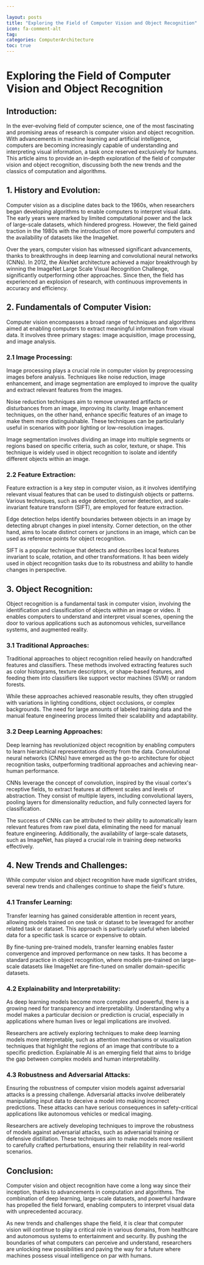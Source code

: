 ```yaml
---

layout: posts
title: "Exploring the Field of Computer Vision and Object Recognition"
icon: fa-comment-alt
tag:      
categories: ComputerArchitecture
toc: true
---
```




# Exploring the Field of Computer Vision and Object Recognition

## Introduction:

In the ever-evolving field of computer science, one of the most fascinating and promising areas of research is computer vision and object recognition. With advancements in machine learning and artificial intelligence, computers are becoming increasingly capable of understanding and interpreting visual information, a task once reserved exclusively for humans. This article aims to provide an in-depth exploration of the field of computer vision and object recognition, discussing both the new trends and the classics of computation and algorithms.

## 1. History and Evolution:

Computer vision as a discipline dates back to the 1960s, when researchers began developing algorithms to enable computers to interpret visual data. The early years were marked by limited computational power and the lack of large-scale datasets, which hindered progress. However, the field gained traction in the 1980s with the introduction of more powerful computers and the availability of datasets like the ImageNet.

Over the years, computer vision has witnessed significant advancements, thanks to breakthroughs in deep learning and convolutional neural networks (CNNs). In 2012, the AlexNet architecture achieved a major breakthrough by winning the ImageNet Large Scale Visual Recognition Challenge, significantly outperforming other approaches. Since then, the field has experienced an explosion of research, with continuous improvements in accuracy and efficiency.

## 2. Fundamentals of Computer Vision:

Computer vision encompasses a broad range of techniques and algorithms aimed at enabling computers to extract meaningful information from visual data. It involves three primary stages: image acquisition, image processing, and image analysis.

### 2.1 Image Processing:

Image processing plays a crucial role in computer vision by preprocessing images before analysis. Techniques like noise reduction, image enhancement, and image segmentation are employed to improve the quality and extract relevant features from the images.

Noise reduction techniques aim to remove unwanted artifacts or disturbances from an image, improving its clarity. Image enhancement techniques, on the other hand, enhance specific features of an image to make them more distinguishable. These techniques can be particularly useful in scenarios with poor lighting or low-resolution images.

Image segmentation involves dividing an image into multiple segments or regions based on specific criteria, such as color, texture, or shape. This technique is widely used in object recognition to isolate and identify different objects within an image.

### 2.2 Feature Extraction:

Feature extraction is a key step in computer vision, as it involves identifying relevant visual features that can be used to distinguish objects or patterns. Various techniques, such as edge detection, corner detection, and scale-invariant feature transform (SIFT), are employed for feature extraction.

Edge detection helps identify boundaries between objects in an image by detecting abrupt changes in pixel intensity. Corner detection, on the other hand, aims to locate distinct corners or junctions in an image, which can be used as reference points for object recognition.

SIFT is a popular technique that detects and describes local features invariant to scale, rotation, and other transformations. It has been widely used in object recognition tasks due to its robustness and ability to handle changes in perspective.

## 3. Object Recognition:

Object recognition is a fundamental task in computer vision, involving the identification and classification of objects within an image or video. It enables computers to understand and interpret visual scenes, opening the door to various applications such as autonomous vehicles, surveillance systems, and augmented reality.

### 3.1 Traditional Approaches:

Traditional approaches to object recognition relied heavily on handcrafted features and classifiers. These methods involved extracting features such as color histograms, texture descriptors, or shape-based features, and feeding them into classifiers like support vector machines (SVM) or random forests.

While these approaches achieved reasonable results, they often struggled with variations in lighting conditions, object occlusions, or complex backgrounds. The need for large amounts of labeled training data and the manual feature engineering process limited their scalability and adaptability.

### 3.2 Deep Learning Approaches:

Deep learning has revolutionized object recognition by enabling computers to learn hierarchical representations directly from the data. Convolutional neural networks (CNNs) have emerged as the go-to architecture for object recognition tasks, outperforming traditional approaches and achieving near-human performance.

CNNs leverage the concept of convolution, inspired by the visual cortex's receptive fields, to extract features at different scales and levels of abstraction. They consist of multiple layers, including convolutional layers, pooling layers for dimensionality reduction, and fully connected layers for classification.

The success of CNNs can be attributed to their ability to automatically learn relevant features from raw pixel data, eliminating the need for manual feature engineering. Additionally, the availability of large-scale datasets, such as ImageNet, has played a crucial role in training deep networks effectively.

## 4. New Trends and Challenges:

While computer vision and object recognition have made significant strides, several new trends and challenges continue to shape the field's future.

### 4.1 Transfer Learning:

Transfer learning has gained considerable attention in recent years, allowing models trained on one task or dataset to be leveraged for another related task or dataset. This approach is particularly useful when labeled data for a specific task is scarce or expensive to obtain.

By fine-tuning pre-trained models, transfer learning enables faster convergence and improved performance on new tasks. It has become a standard practice in object recognition, where models pre-trained on large-scale datasets like ImageNet are fine-tuned on smaller domain-specific datasets.

### 4.2 Explainability and Interpretability:

As deep learning models become more complex and powerful, there is a growing need for transparency and interpretability. Understanding why a model makes a particular decision or prediction is crucial, especially in applications where human lives or legal implications are involved.

Researchers are actively exploring techniques to make deep learning models more interpretable, such as attention mechanisms or visualization techniques that highlight the regions of an image that contribute to a specific prediction. Explainable AI is an emerging field that aims to bridge the gap between complex models and human interpretability.

### 4.3 Robustness and Adversarial Attacks:

Ensuring the robustness of computer vision models against adversarial attacks is a pressing challenge. Adversarial attacks involve deliberately manipulating input data to deceive a model into making incorrect predictions. These attacks can have serious consequences in safety-critical applications like autonomous vehicles or medical imaging.

Researchers are actively developing techniques to improve the robustness of models against adversarial attacks, such as adversarial training or defensive distillation. These techniques aim to make models more resilient to carefully crafted perturbations, ensuring their reliability in real-world scenarios.

## Conclusion:

Computer vision and object recognition have come a long way since their inception, thanks to advancements in computation and algorithms. The combination of deep learning, large-scale datasets, and powerful hardware has propelled the field forward, enabling computers to interpret visual data with unprecedented accuracy.

As new trends and challenges shape the field, it is clear that computer vision will continue to play a critical role in various domains, from healthcare and autonomous systems to entertainment and security. By pushing the boundaries of what computers can perceive and understand, researchers are unlocking new possibilities and paving the way for a future where machines possess visual intelligence on par with humans.